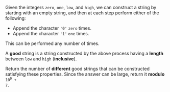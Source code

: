 Given the integers `zero`, `one`, `low`, and `high`, we can construct a string by starting with an empty string, and then at each step perform either of the following:

- Append the character `'0'` `zero` times.
- Append the character `'1'` `one` times.

This can be performed any number of times.

A **good** string is a string constructed by the above process having a **length** between `low` and `high` (**inclusive**).

Return the number of **different** good strings that can be constructed satisfying these properties. Since the answer can be large, return it **modulo** <code>10<sup>9</sup> + 7</code>.